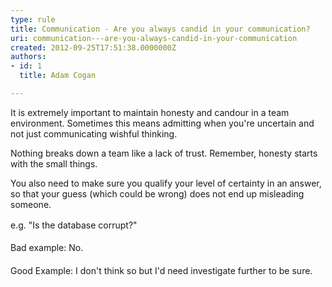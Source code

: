 ```yaml
---
type: rule
title: Communication - Are you always candid in your communication?
uri: communication---are-you-always-candid-in-your-communication
created: 2012-09-25T17:51:38.0000000Z
authors:
- id: 1
  title: Adam Cogan

---
```




<span class='intro'> <p>It is extremely important to maintain honesty and candour in a team environment. Sometimes this means admitting when you're uncertain and not just communicating wishful thinking.&#160;</p><p>Nothing breaks
                    down a team like a lack of trust. Remember, honesty starts with the small things.
                </p> </span>

<p>You also need to make sure you qualify​ your level of certainty in an answer, so that your guess (which could be wrong) does not end&#160;up misleading someone.</p><p>e.g.&#160;<span style="line-height&#58;1.6;">&quot;Is the database corrupt?&quot;</span></p><p><span style="line-height&#58;1.6;">Bad example&#58; No.</span></p><p><span style="line-height&#58;1.6;">Good Example&#58; I don't think so but I'd need investigate further to be sure.</span></p>


